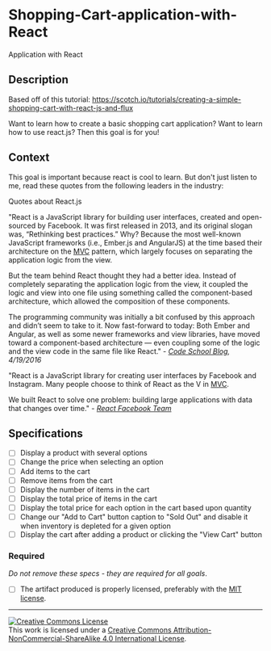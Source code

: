 # Shopping-Cart-application-with-React
Application with React
## Description

Based off of this tutorial: https://scotch.io/tutorials/creating-a-simple-shopping-cart-with-react-js-and-flux

Want to learn how to create a basic shopping cart application? Want to learn how to use react.js? Then this goal is for you! 
## Context

This goal is important because react is cool to learn. But don't just listen to me, read these quotes from the following leaders in the industry:

Quotes about React.js

"React is a JavaScript library for building user interfaces, created and open-sourced by Facebook. It was first released in 2013, and its original slogan was, “Rethinking best practices.” Why? Because the most well-known JavaScript frameworks (i.e., Ember.js and AngularJS) at the time based their architecture on the [MVC](https://en.wikipedia.org/wiki/Model%E2%80%93view%E2%80%93controller) pattern, which largely focuses on separating the application logic from the view.

But the team behind React thought they had a better idea. Instead of completely separating the application logic from the view, it coupled the logic and view into one file using something called the component-based architecture, which allowed the composition of these components.

The programming community was initially a bit confused by this approach and didn’t seem to take to it. Now fast-forward to today: Both Ember and Angular, as well as some newer frameworks and view libraries, have moved toward a component-based architecture — even coupling some of the logic and the view code in the same file like React." - _[Code School Blog](https://www.codeschool.com/blog/2016/04/19/why-learn-react/), 4/19/2016_

"React is a JavaScript library for creating user interfaces by Facebook and Instagram. Many people choose to think of React as the V in [MVC](https://en.wikipedia.org/wiki/Model%E2%80%93view%E2%80%93controller).

We built React to solve one problem: building large applications with data that changes over time." 
                            - [_React Facebook Team_](https://facebook.github.io/react/docs/why-react.html)
## Specifications
- [ ] Display a product with several options
- [ ] Change the price when selecting an option
- [ ] Add items to the cart
- [ ] Remove items from the cart
- [ ] Display the number of items in the cart
- [ ] Display the total price of items in the cart
- [ ] Display the total price for each option in the cart based upon quantity
- [ ] Change our "Add to Cart" button caption to "Sold Out" and disable it when inventory is depleted for a given option
- [ ] Display the cart after adding a product or clicking the "View Cart" button
### Required

_Do not remove these specs - they are required for all goals_.
- [ ] The artifact produced is properly licensed, preferably with the [MIT license](https://opensource.org/licenses/MIT).

---

<!-- LICENSE -->

<a rel="license" href="http://creativecommons.org/licenses/by-nc-sa/4.0/"><img alt="Creative Commons License" style="border-width:0" src="https://i.creativecommons.org/l/by-nc-sa/4.0/80x15.png" /></a>
<br />This work is licensed under a <a rel="license" href="http://creativecommons.org/licenses/by-nc-sa/4.0/">Creative Commons Attribution-NonCommercial-ShareAlike 4.0 International License</a>.
